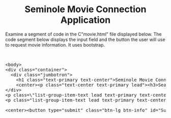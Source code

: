 <center><h1>Seminole Movie Connection Application</h1></center>

Examine a segment of code in the C"movie.html" file displayed below.  The code segment below displays the input field and the button the user will use to request movie information.  It uses bootstrap.
<pre><br>
&ltbody>
&ltdiv class="container">
  &ltdiv class="jumbotron">
    &lth1 class="text-primary text-center">Seminole Movie Connection!&lt/h1>      
    &ltcenter>&ltp class="text-center text-primary lead">&lth3>Search for your favorite movies!&lt/h3>&lt/p> &lt/center>     
&lt/div> <br>&ltp class=\"list-group-item-text lead text-primary text-center\">Enter the Movie Name, then Click &ltb>Load Movie&lt/b>:&lt/p>&ltbr />
&ltp class="list-group-item-text lead text-primary text-center"> Movie Name: &ltinput type="text" id="movieName">&lt/p>&ltbr /><br>
&ltcenter>&ltbutton type="submit" class="btn-lg btn-info" id="Submit" >&ltspan class="glyphicon glyphicon-search">&lt/span>Load Movie&lt/button>&lt/center><br>
</pre>
